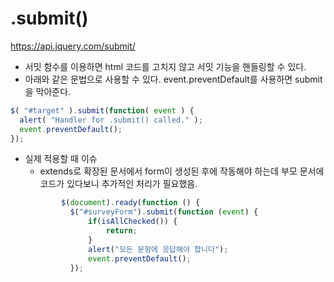 # .submit()
https://api.jquery.com/submit/

- 서밋 함수를 이용하면 html 코드를 고치지 않고 서밋 기능을 핸들링할 수 있다.
- 아래와 같은 문법으로 사용할 수 있다. event.preventDefault를 사용하면 submit을 막아준다. 
```JavaScript
$( "#target" ).submit(function( event ) {
  alert( "Handler for .submit() called." );
  event.preventDefault();
});
```

- 실제 적용할 때 이슈
  + extends로 확장된 문서에서 form이 생성된 후에 작동해야 하는데 부모 문서에 코드가 있다보니 추가적인 처리가 필요했음.
  ```JavaScript
          $(document).ready(function () {
            $("#surveyForm").submit(function (event) {
                if(isAllChecked()) {
                    return;
                }
                alert("모든 문항에 응답해야 합니다");
                event.preventDefault();
            });
  ```
